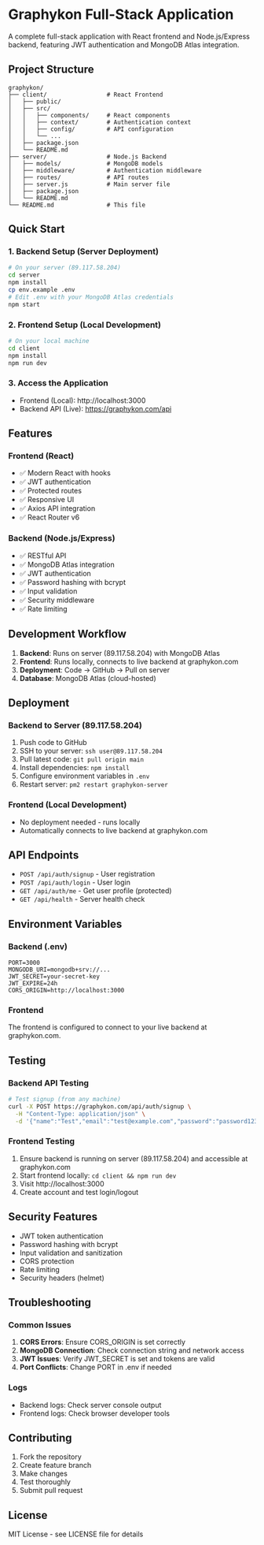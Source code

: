 # Graphykon Full-Stack Application

A complete full-stack application with React frontend and Node.js/Express backend, featuring JWT authentication and MongoDB Atlas integration.

## Project Structure

```
graphykon/
├── client/                 # React Frontend
│   ├── public/
│   ├── src/
│   │   ├── components/     # React components
│   │   ├── context/        # Authentication context
│   │   ├── config/         # API configuration
│   │   └── ...
│   ├── package.json
│   └── README.md
├── server/                 # Node.js Backend
│   ├── models/             # MongoDB models
│   ├── middleware/         # Authentication middleware
│   ├── routes/             # API routes
│   ├── server.js           # Main server file
│   ├── package.json
│   └── README.md
└── README.md               # This file
```

## Quick Start

### 1. Backend Setup (Server Deployment)

```bash
# On your server (89.117.58.204)
cd server
npm install
cp env.example .env
# Edit .env with your MongoDB Atlas credentials
npm start
```

### 2. Frontend Setup (Local Development)

```bash
# On your local machine
cd client
npm install
npm run dev
```

### 3. Access the Application

- Frontend (Local): http://localhost:3000
- Backend API (Live): https://graphykon.com/api

## Features

### Frontend (React)
- ✅ Modern React with hooks
- ✅ JWT authentication
- ✅ Protected routes
- ✅ Responsive UI
- ✅ Axios API integration
- ✅ React Router v6

### Backend (Node.js/Express)
- ✅ RESTful API
- ✅ MongoDB Atlas integration
- ✅ JWT authentication
- ✅ Password hashing with bcrypt
- ✅ Input validation
- ✅ Security middleware
- ✅ Rate limiting

## Development Workflow

1. **Backend**: Runs on server (89.117.58.204) with MongoDB Atlas
2. **Frontend**: Runs locally, connects to live backend at graphykon.com
3. **Deployment**: Code → GitHub → Pull on server
4. **Database**: MongoDB Atlas (cloud-hosted)

## Deployment

### Backend to Server (89.117.58.204)
1. Push code to GitHub
2. SSH to your server: `ssh user@89.117.58.204`
3. Pull latest code: `git pull origin main`
4. Install dependencies: `npm install`
5. Configure environment variables in `.env`
6. Restart server: `pm2 restart graphykon-server`

### Frontend (Local Development)
- No deployment needed - runs locally
- Automatically connects to live backend at graphykon.com

## API Endpoints

- `POST /api/auth/signup` - User registration
- `POST /api/auth/login` - User login
- `GET /api/auth/me` - Get user profile (protected)
- `GET /api/health` - Server health check

## Environment Variables

### Backend (.env)
```env
PORT=3000
MONGODB_URI=mongodb+srv://...
JWT_SECRET=your-secret-key
JWT_EXPIRE=24h
CORS_ORIGIN=http://localhost:3000
```

### Frontend
The frontend is configured to connect to your live backend at graphykon.com.

## Testing

### Backend API Testing
```bash
# Test signup (from any machine)
curl -X POST https://graphykon.com/api/auth/signup \
  -H "Content-Type: application/json" \
  -d '{"name":"Test","email":"test@example.com","password":"password123"}'
```

### Frontend Testing
1. Ensure backend is running on server (89.117.58.204) and accessible at graphykon.com
2. Start frontend locally: `cd client && npm run dev`
3. Visit http://localhost:3000
4. Create account and test login/logout

## Security Features

- JWT token authentication
- Password hashing with bcrypt
- Input validation and sanitization
- CORS protection
- Rate limiting
- Security headers (helmet)

## Troubleshooting

### Common Issues

1. **CORS Errors**: Ensure CORS_ORIGIN is set correctly
2. **MongoDB Connection**: Check connection string and network access
3. **JWT Issues**: Verify JWT_SECRET is set and tokens are valid
4. **Port Conflicts**: Change PORT in .env if needed

### Logs
- Backend logs: Check server console output
- Frontend logs: Check browser developer tools

## Contributing

1. Fork the repository
2. Create feature branch
3. Make changes
4. Test thoroughly
5. Submit pull request

## License

MIT License - see LICENSE file for details
